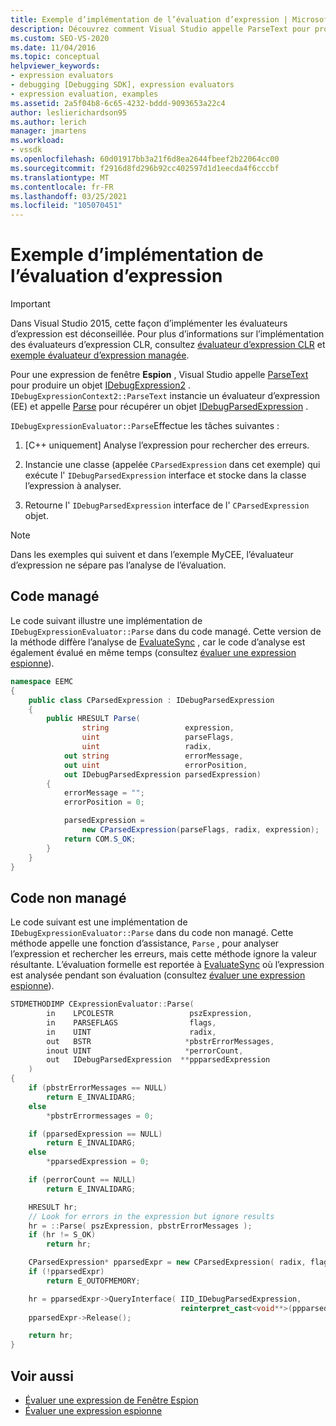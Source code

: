 ```yaml
---
title: Exemple d’implémentation de l’évaluation d’expression | Microsoft Docs
description: Découvrez comment Visual Studio appelle ParseText pour produire un objet IDebugExpression2 pour une expression Windows Watch.
ms.custom: SEO-VS-2020
ms.date: 11/04/2016
ms.topic: conceptual
helpviewer_keywords:
- expression evaluators
- debugging [Debugging SDK], expression evaluators
- expression evaluation, examples
ms.assetid: 2a5f04b8-6c65-4232-bddd-9093653a22c4
author: leslierichardson95
ms.author: lerich
manager: jmartens
ms.workload:
- vssdk
ms.openlocfilehash: 60d01917bb3a21f6d8ea2644fbeef2b22064cc00
ms.sourcegitcommit: f2916d8fd296b92cc402597d1d1eecda4f6cccbf
ms.translationtype: MT
ms.contentlocale: fr-FR
ms.lasthandoff: 03/25/2021
ms.locfileid: "105070451"
---
```

# <a name="sample-implementation-of-expression-evaluation"></a>Exemple d’implémentation de l’évaluation d’expression
> [!IMPORTANT]
> Dans Visual Studio 2015, cette façon d’implémenter les évaluateurs d’expression est déconseillée. Pour plus d’informations sur l’implémentation des évaluateurs d’expression CLR, consultez [évaluateur d’expression CLR](https://github.com/Microsoft/ConcordExtensibilitySamples/wiki/CLR-Expression-Evaluators) et [exemple évaluateur d’expression managée](https://github.com/Microsoft/ConcordExtensibilitySamples/wiki/Managed-Expression-Evaluator-Sample).

 Pour une expression de fenêtre **Espion** , Visual Studio appelle [ParseText](../../extensibility/debugger/reference/idebugexpressioncontext2-parsetext.md) pour produire un objet [IDebugExpression2](../../extensibility/debugger/reference/idebugexpression2.md) . `IDebugExpressionContext2::ParseText` instancie un évaluateur d’expression (EE) et appelle [Parse](../../extensibility/debugger/reference/idebugexpressionevaluator-parse.md) pour récupérer un objet [IDebugParsedExpression](../../extensibility/debugger/reference/idebugparsedexpression.md) .

 `IDebugExpressionEvaluator::Parse`Effectue les tâches suivantes :

1. [C++ uniquement] Analyse l’expression pour rechercher des erreurs.

2. Instancie une classe (appelée `CParsedExpression` dans cet exemple) qui exécute l' `IDebugParsedExpression` interface et stocke dans la classe l’expression à analyser.

3. Retourne l' `IDebugParsedExpression` interface de l' `CParsedExpression` objet.

> [!NOTE]
> Dans les exemples qui suivent et dans l’exemple MyCEE, l’évaluateur d’expression ne sépare pas l’analyse de l’évaluation.

## <a name="managed-code"></a>Code managé
 Le code suivant illustre une implémentation de `IDebugExpressionEvaluator::Parse` dans du code managé. Cette version de la méthode diffère l’analyse de [EvaluateSync](../../extensibility/debugger/reference/idebugparsedexpression-evaluatesync.md) , car le code d’analyse est également évalué en même temps (consultez [évaluer une expression espionne](../../extensibility/debugger/evaluating-a-watch-expression.md)).

```csharp
namespace EEMC
{
    public class CParsedExpression : IDebugParsedExpression
    {
        public HRESULT Parse(
                string                 expression,
                uint                   parseFlags,
                uint                   radix,
            out string                 errorMessage,
            out uint                   errorPosition,
            out IDebugParsedExpression parsedExpression)
        {
            errorMessage = "";
            errorPosition = 0;

            parsedExpression =
                new CParsedExpression(parseFlags, radix, expression);
            return COM.S_OK;
        }
    }
}
```

## <a name="unmanaged-code"></a>Code non managé
Le code suivant est une implémentation de `IDebugExpressionEvaluator::Parse` dans du code non managé. Cette méthode appelle une fonction d’assistance, `Parse` , pour analyser l’expression et rechercher les erreurs, mais cette méthode ignore la valeur résultante. L’évaluation formelle est reportée à [EvaluateSync](../../extensibility/debugger/reference/idebugparsedexpression-evaluatesync.md) où l’expression est analysée pendant son évaluation (consultez [évaluer une expression espionne](../../extensibility/debugger/evaluating-a-watch-expression.md)).

```cpp
STDMETHODIMP CExpressionEvaluator::Parse(
        in    LPCOLESTR                 pszExpression,
        in    PARSEFLAGS                flags,
        in    UINT                      radix,
        out   BSTR                     *pbstrErrorMessages,
        inout UINT                     *perrorCount,
        out   IDebugParsedExpression  **ppparsedExpression
    )
{
    if (pbstrErrorMessages == NULL)
        return E_INVALIDARG;
    else
        *pbstrErrormessages = 0;

    if (pparsedExpression == NULL)
        return E_INVALIDARG;
    else
        *pparsedExpression = 0;

    if (perrorCount == NULL)
        return E_INVALIDARG;

    HRESULT hr;
    // Look for errors in the expression but ignore results
    hr = ::Parse( pszExpression, pbstrErrorMessages );
    if (hr != S_OK)
        return hr;

    CParsedExpression* pparsedExpr = new CParsedExpression( radix, flags, pszExpression );
    if (!pparsedExpr)
        return E_OUTOFMEMORY;

    hr = pparsedExpr->QueryInterface( IID_IDebugParsedExpression,
                                      reinterpret_cast<void**>(ppparsedExpression) );
    pparsedExpr->Release();

    return hr;
}
```

## <a name="see-also"></a>Voir aussi
- [Évaluer une expression de Fenêtre Espion](../../extensibility/debugger/evaluating-a-watch-window-expression.md)
- [Évaluer une expression espionne](../../extensibility/debugger/evaluating-a-watch-expression.md)
